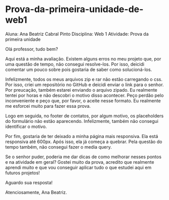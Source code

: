 # Prova-da-primeira-unidade-de-web1

Aluna: Ana Beatriz Cabral Pinto
Disciplina: Web 1
Atividade: Prova da primeira unidade


Olá professor, tudo bem? 

Aqui está a minha avaliação. Existem alguns erros no meu projeto que, por uma questão de tempo, não consegui resolve-los. Por isso, deicidi comentar um pouco sobre pois gostaria de saber como solucioná-los.

Infelizmente, todos os meus arquivos zip e rar não estão carregando o css. Por isso, criei um repositório no GitHub e deicidi enviar o link para o senhor. Por preucação, também estarei enviando o arquivo zipado. Eu realmente tentei por horas e não descobri o motivo disso acontecer. Peço perdão pelo inconveniente e peço que, por favor, o aceite nesse formato. Eu realmente me esforcei muito para fazer essa prova.

Logo em seguida, no footer de contatos, por algum motivo, os placeholders do formulário não estão aparecendo. Infelizmente, também não consegui identificar o motivo.

Por fim, gostaria de ter deixado a minha página mais responsiva. Ela está responsiva até 600px. Após isso, ela já começa a quebrar. Pela questão do tempo também, não consegui fazer o media query.

Se o senhor puder, poderia me dar dicas de como melhorar nesses pontos e na atividade em geral? Gostei muito da prova, acredito que realmente aprendi muito e que vou conseguir aplicar tudo o que estudei aqui em futuros projetos!

Aguardo sua resposta!

Atenciosamente,
Ana Beatriz.

